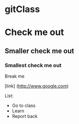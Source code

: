 # gitClass
Check me out
============
Smaller check me out
--------------------
### Smallest check me out

Break me

[link] (http://www.google.com)

List:
* Go to class
* Learn
* Report back
